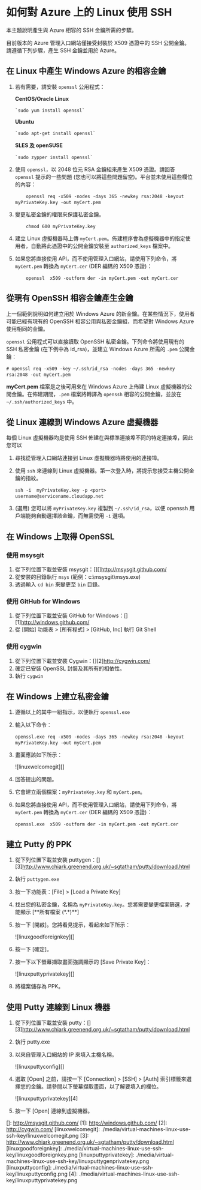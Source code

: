 <properties linkid="article" urlDisplayName="Use SSH" pageTitle="Use SSH to connect to Linux virtual machines in Azure" metaKeywords="Azure SSH keys Linux, Linux vm SSH" description="Learn how to generate and use SSH keys with a Linux virtual machine on Azure." metaCanonical="" services="virtual-machines" documentationCenter="" title="How to Use SSH with Linux on Azure" authors="" solutions="" manager="" editor="" />

<tags ms.service="virtual-machines" ms.workload="infrastructure-services" ms.tgt_pltfrm="vm-linux" ms.devlang="na" ms.topic="article" ms.date="01/01/1900" ms.author></tags>

# 如何對 Azure 上的 Linux 使用 SSH

本主題說明產生與 Azure 相容的 SSH 金鑰所需的步驟。

目前版本的 Azure 管理入口網站僅接受封裝於 X509 憑證中的 SSH 公開金鑰。請遵循下列步驟，產生 SSH 金鑰並用於 Azure。

## 在 Linux 中產生 Windows Azure 的相容金鑰

1.  若有需要，請安裝 `openssl` 公用程式：

    **CentOS/Oracle Linux**

        `sudo yum install openssl`

    **Ubuntu**

        `sudo apt-get install openssl`

    **SLES 及 openSUSE**

        `sudo zypper install openssl`

2.  使用 `openssl`，以 2048 位元 RSA 金鑰組來產生 X509 憑證。請回答 `openssl` 提示的一些問題 (您也可以將這些問題留空)。平台並未使用這些欄位的內容：

            openssl req -x509 -nodes -days 365 -newkey rsa:2048 -keyout myPrivateKey.key -out myCert.pem

3.  變更私密金鑰的權限來保護私密金鑰。

            chmod 600 myPrivateKey.key

4.  建立 Linux 虛擬機器時上傳 `myCert.pem`。佈建程序會為虛擬機器中的指定使用者，自動將此憑證中的公開金鑰安裝至 `authorized_keys` 檔案中。

5.  如果您將直接使用 API，而不使用管理入口網站，請使用下列命令，將 `myCert.pem` 轉換為 `myCert.cer` (DER 編碼的 X509 憑證)：

            openssl  x509 -outform der -in myCert.pem -out myCert.cer

## 從現有 OpenSSH 相容金鑰產生金鑰

上一個範例說明如何建立用於 Windows Azure 的新金鑰。在某些情況下，使用者可能已經有現有的 OpenSSH 相容公用與私密金鑰組，而希望對 Windows Azure 使用相同的金鑰。

`openssl` 公用程式可以直接讀取 OpenSSH 私密金鑰。下列命令將使用現有的 SSH 私密金鑰 (在下例中為 id\_rsa)，並建立 Windows Azure 所需的 `.pem` 公開金鑰：

    # openssl req -x509 -key ~/.ssh/id_rsa -nodes -days 365 -newkey rsa:2048 -out myCert.pem

**myCert.pem** 檔案是之後可用來在 Windows Azure 上佈建 Linux 虛擬機器的公開金鑰。在佈建期間，`.pem` 檔案將轉譯為 `openssh` 相容的公開金鑰，並放在 `~/.ssh/authorized_keys` 中。

## 從 Linux 連線到 Windows Azure 虛擬機器

每個 Linux 虛擬機器均是使用 SSH 佈建在與標準連接埠不同的特定連接埠，因此您可以

1.  尋找從管理入口網站連接到 Linux 虛擬機器時將使用的連接埠。
2.  使用 `ssh` 來連線到 Linux 虛擬機器。第一次登入時，將提示您接受主機公開金鑰的指紋。

        ssh -i  myPrivateKey.key -p <port> username@servicename.cloudapp.net

3.  (選用) 您可以將 `myPrivateKey.key` 複製到 `~/.ssh/id_rsa`，以便 openssh 用戶端能夠自動選擇該金鑰，而無需使用 `-i` 選項。

## 在 Windows 上取得 OpenSSL

### 使用 msysgit

1.  從下列位置下載並安裝 msysgit：[][]<http://msysgit.github.com/></a>
2.  從安裝的目錄執行 `msys` (範例：c:\\msysgit\\msys.exe)
3.  透過輸入 `cd bin` 來變更至 `bin` 目錄。

### 使用 GitHub for Windows

1.  從下列位置下載並安裝 GitHub for Windows：[][1]<http://windows.github.com/></a>
2.  從 [開始] 功能表 \> [所有程式] \> [GitHub, Inc] 執行 Git Shell

### 使用 cygwin

1.  從下列位置下載並安裝 Cygwin：[][2]<http://cygwin.com/></a>
2.  確定已安裝 OpenSSL 封裝及其所有的相依性。
3.  執行 `cygwin`

## 在 Windows 上建立私密金鑰

1.  遵循以上的其中一組指示，以便執行 `openssl.exe`
2.  輸入以下命令：

        openssl.exe req -x509 -nodes -days 365 -newkey rsa:2048 -keyout myPrivateKey.key -out myCert.pem

3.  畫面應該如下所示：

    ![linuxwelcomegit][]

4.  回答提出的問題。
5.  它會建立兩個檔案：`myPrivateKey.key` 和 `myCert.pem`。
6.  如果您將直接使用 API，而不使用管理入口網站，請使用下列命令，將 `myCert.pem` 轉換為 `myCert.cer` (DER 編碼的 X509 憑證)：

        openssl.exe  x509 -outform der -in myCert.pem -out myCert.cer

## 建立 Putty 的 PPK

1.  從下列位置下載並安裝 puttygen：[][3]<http://www.chiark.greenend.org.uk/~sgtatham/putty/download.html></a>
2.  執行 `puttygen.exe`
3.  按一下功能表：[File] \> [Load a Private Key]
4.  找出您的私密金鑰，名稱為 `myPrivateKey.key`。您將需要變更檔案篩選，才能顯示 [\*\*所有檔案 (\*.\*)\*\*]
5.  按一下 [開啟]。您將看見提示，看起來如下所示：

    ![linuxgoodforeignkey][]

6.  按一下 [確定]。
7.  按一下以下螢幕擷取畫面強調顯示的 [Save Private Key]：

    ![linuxputtyprivatekey][]

8.  將檔案儲存為 PPK。

## 使用 Putty 連線到 Linux 機器

1.  從下列位置下載並安裝 putty：[][3]<http://www.chiark.greenend.org.uk/~sgtatham/putty/download.html></a>
2.  執行 putty.exe
3.  以來自管理入口網站的 IP 來填入主機名稱。

    ![linuxputtyconfig][]

4.  選取 [Open] 之前，請按一下 [Connection] \> [SSH] \> [Auth] 索引標籤來選擇您的金鑰。請參閱以下螢幕擷取畫面，以了解要填入的欄位。

    ![linuxputtyprivatekey][4]

5.  按一下 [Open] 連線到虛擬機器。

  []: http://msysgit.github.com/
  [1]: http://windows.github.com/
  [2]: http://cygwin.com/
  [linuxwelcomegit]: ./media/virtual-machines-linux-use-ssh-key/linuxwelcomegit.png
  [3]: http://www.chiark.greenend.org.uk/~sgtatham/putty/download.html
  [linuxgoodforeignkey]: ./media/virtual-machines-linux-use-ssh-key/linuxgoodforeignkey.png
  [linuxputtyprivatekey]: ./media/virtual-machines-linux-use-ssh-key/linuxputtygenprivatekey.png
  [linuxputtyconfig]: ./media/virtual-machines-linux-use-ssh-key/linuxputtyconfig.png
  [4]: ./media/virtual-machines-linux-use-ssh-key/linuxputtyprivatekey.png
